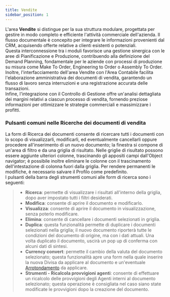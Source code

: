 ```yaml
---
title: Vendite
sidebar_position: 1
---
```



L'area **Vendite** si distingue per la sua struttura modulare, progettata per gestire in modo completo e efficiente l'attività commerciale dell'azienda. Il flusso documentale è concepito per integrare le informazioni provenienti dal CRM, acquisendo offerte relative a clienti esistenti o potenziali.      
Questa interconnessione tra i moduli favorisce una gestione sinergica con le aree di Pianificazione e Produzione, contribuendo alla definizione del Demand Planning, fondamentale per le aziende con processi di produzione su misura come Make To Order, Engineering to Order o Assembly To Order.       
Inoltre, l'interfacciamento dell'area Vendite con l'Area Contabile facilita l'elaborazione amministrativa dei documenti di vendita, garantendo un flusso di lavoro senza interruzioni e una registrazione accurata delle transazioni.      
Infine, l'integrazione con il Controllo di Gestione offre un'analisi dettagliata dei margini relativi a ciascun processo di vendita, fornendo preziose informazioni per ottimizzare le strategie commerciali e massimizzare i profitti.

### Pulsanti comuni nelle Ricerche dei documenti di vendita

La form di Ricerca dei documenti consente di ricercare tutti i documenti con lo scopo di visualizzarli, modificarli, ed eventualmente cancellarli oppure procedere all'inserimento di un nuovo documento; la finestra si compone di un'area di filtro e da una griglia di risultato.
Nelle griglie di risultato possono essere aggiunte ulteriori colonne, trascinando gli appositi campi dall'Object navigator; è possibile inoltre eliminare le colonne con il trascinamento dell'intestazione di colonna fuori dalla griglia. Per rendere permanenti le modifiche, è necessario salvare il Profilo come predefinito.       
I pulsanti della barra degli strumenti comuni alle form di ricerca sono i seguenti: 
> - **Ricerca**: permette di visualizzare i risultati all'interno della griglia, dopo aver impostato tutti i filtri desiderati.
> - **Modifica**: consente di aprire il documento e modificarlo.
> - **Visualizza**: consente di aprire il documento in visualizzazione, senza poterlo modificare.    
> - **Elimina**: consente di cancellare i documenti selezionati in griglia.      
> - **Duplica**: questa funzionalità permette di duplicare i documenti selezionati nella griglia; il nuovo documento riporterà tutte le condizioni del documento di origine, ma con i dati attuali. Una volta duplicato il documento, uscirà un pop up di conferma con alcuni dati di sintesi.      
> - **Currency convert**: permette il cambio della valuta del documento selezionato; questa funzionalità apre una form nella quale inserire la nuova Divisa da applicare al documento e un'eventuale [Arrotondamento](/docs/sales/sales-price-list/procedures/rounding) da applicare.   
> - **Strumenti - Ricalcola provvigioni agenti**: consente di effettuare un ricalcolo delle provvigioni degli Agenti interni al documento selezionato; questa operazione è consigliata nel caso siano state modificate le provvigioni dopo la creazione del documento.      
